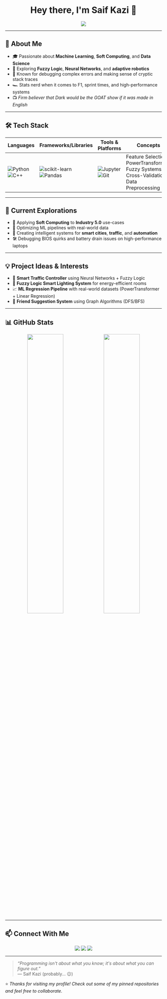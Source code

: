 <h1 align="center">Hey there, I'm Saif Kazi 👋</h1>

<p align="center">
  <img src="https://readme-typing-svg.demolab.com/?lines=AI+Enthusiast;Soft+Computing+Explorer;Machine+Learning+Practitioner;Tech+Curious+and+Always+Learning&center=true&width=500&height=30" />
</p>

---

## 🧠 About Me

- 🎓 Passionate about **Machine Learning**, **Soft Computing**, and **Data Science**
- 🤖 Exploring **Fuzzy Logic**, **Neural Networks**, and **adaptive robotics**
- 🧰 Known for debugging complex errors and making sense of cryptic stack traces
- 🏎️ Stats nerd when it comes to F1, sprint times, and high-performance systems
- 📺 *Firm believer that Dark would be the GOAT show if it was made in English*

---

## 🛠️ Tech Stack

<div align="center">
  
| Languages | Frameworks/Libraries | Tools & Platforms | Concepts |
|----------|----------------------|-------------------|----------|
| ![Python](https://img.shields.io/badge/-Python-333?style=flat&logo=python) ![C++](https://img.shields.io/badge/-C++-00599C?style=flat&logo=c%2B%2B) | ![scikit-learn](https://img.shields.io/badge/-Scikit--Learn-F7931E?style=flat&logo=scikit-learn) ![Pandas](https://img.shields.io/badge/-Pandas-150458?style=flat&logo=pandas) | ![Jupyter](https://img.shields.io/badge/-Jupyter-F37626?style=flat&logo=jupyter) ![Git](https://img.shields.io/badge/-Git-F05032?style=flat&logo=git) | Feature Selection, PowerTransformer, Fuzzy Systems, Cross-Validation, Data Preprocessing |
  
</div>

---

## 🚀 Current Explorations

- 🧠 Applying **Soft Computing** to **Industry 5.0** use-cases  
- 🔁 Optimizing ML pipelines with real-world data  
- 🔦 Creating intelligent systems for **smart cities**, **traffic**, and **automation**  
- 🛠️ Debugging BIOS quirks and battery drain issues on high-performance laptops  

---

## 💡 Project Ideas & Interests

- 🚦 **Smart Traffic Controller** using Neural Networks + Fuzzy Logic  
- 🧠 **Fuzzy Logic Smart Lighting System** for energy-efficient rooms  
- 📈 **ML Regression Pipeline** with real-world datasets (PowerTransformer + Linear Regression)  
- 🤝 **Friend Suggestion System** using Graph Algorithms (DFS/BFS)

---

## 📊 GitHub Stats

<div align="center">
  <img src="https://github-readme-stats.vercel.app/api?username=YOUR_USERNAME&show_icons=true&theme=radical" width="48%" />
  <img src="https://github-readme-streak-stats.herokuapp.com/?user=YOUR_USERNAME&theme=radical" width="48%" />
</div>

---

## 📫 Connect With Me

<p align="center">
  <a href="mailto:your.email@example.com"><img src="https://img.shields.io/badge/-Email-D14836?style=flat&logo=gmail&logoColor=white"/></a>
  <a href="https://www.linkedin.com/in/YOUR_LINKEDIN/"><img src="https://img.shields.io/badge/-LinkedIn-0077B5?style=flat&logo=linkedin&logoColor=white"/></a>
  <a href="https://www.kaggle.com/YOUR_KAGGLE"><img src="https://img.shields.io/badge/-Kaggle-20BEFF?style=flat&logo=kaggle&logoColor=white"/></a>
</p>

---

> *“Programming isn't about what you know; it's about what you can figure out.”*  
> — Saif Kazi (probably... 😉)

⭐ *Thanks for visiting my profile! Check out some of my pinned repositories and feel free to collaborate.*


